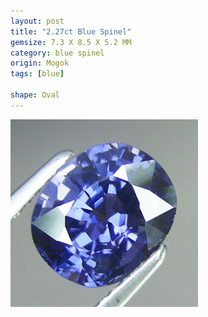 ```yaml
---
layout: post
title: "2.27ct Blue Spinel"
gemsize: 7.3 X 8.5 X 5.2 MM
category: blue spinel
origin: Mogok
tags: [blue]

shape: Oval
---
```

![Spinel pic 1](/images/2.27-spinel-a.jpg)
